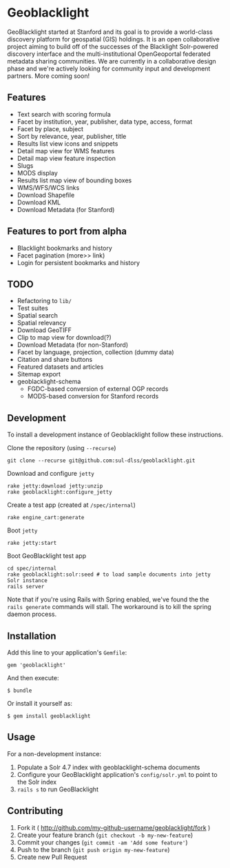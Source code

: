 # Geoblacklight

GeoBlacklight started at Stanford and its goal is to provide a
world-class discovery platform for geospatial (GIS) holdings. It
is an open collaborative project aiming to build off of the successes
of the Blacklight Solr-powered discovery interface and the
multi-institutional OpenGeoportal federated metadata sharing
communities. We are currently in a collaborative design phase and
we're actively looking for community input and development partners.
More coming soon!

## Features

* Text search with scoring formula
* Facet by institution, year, publisher, data type, access, format
* Facet by place, subject
* Sort by relevance, year, publisher, title
* Results list view icons and snippets
* Detail map view for WMS features
* Detail map view feature inspection
* Slugs
* MODS display
* Results list map view of bounding boxes
* WMS/WFS/WCS links
* Download Shapefile
* Download KML
* Download Metadata (for Stanford)

## Features to port from alpha

* Blacklight bookmarks and history
* Facet pagination (more>> link)
* Login for persistent bookmarks and history

## TODO

* Refactoring to `lib/`
* Test suites
* Spatial search
* Spatial relevancy
* Download GeoTIFF
* Clip to map view for download(?)
* Download Metadata (for non-Stanford)
* Facet by language, projection, collection (dummy data)
* Citation and share buttons
* Featured datasets and articles
* Sitemap export
* geoblacklight-schema
    * FGDC-based conversion of external OGP records
    * MODS-based conversion for Stanford records

## Development

To install a development instance of Geoblacklight follow these instructions.

Clone the repository (using `--recurse`)

    git clone --recurse git@github.com:sul-dlss/geoblacklight.git

Download and configure `jetty`

    rake jetty:download jetty:unzip
    rake geoblacklight:configure_jetty

Create a test app (created at `/spec/internal`)

    rake engine_cart:generate
    
Boot `jetty`

    rake jetty:start
    
Boot GeoBlacklight test app

    cd spec/internal
    rake geoblacklight:solr:seed # to load sample documents into jetty Solr instance
    rails server
    
Note that if you're using Rails with Spring enabled, we've found the the `rails generate` commands
will stall. The workaround is to kill the spring daemon process.

## Installation

Add this line to your application's `Gemfile`:

    gem 'geoblacklight'

And then execute:

    $ bundle

Or install it yourself as:

    $ gem install geoblacklight

## Usage

For a non-development instance:

1. Populate a Solr 4.7 index with geoblacklight-schema documents
2. Configure your GeoBlacklight application's `config/solr.yml` to point to the Solr index
3. `rails s` to run GeoBlacklight

## Contributing

1. Fork it ( http://github.com/my-github-username/geoblacklight/fork )
2. Create your feature branch (`git checkout -b my-new-feature`)
3. Commit your changes (`git commit -am 'Add some feature'`)
4. Push to the branch (`git push origin my-new-feature`)
5. Create new Pull Request
